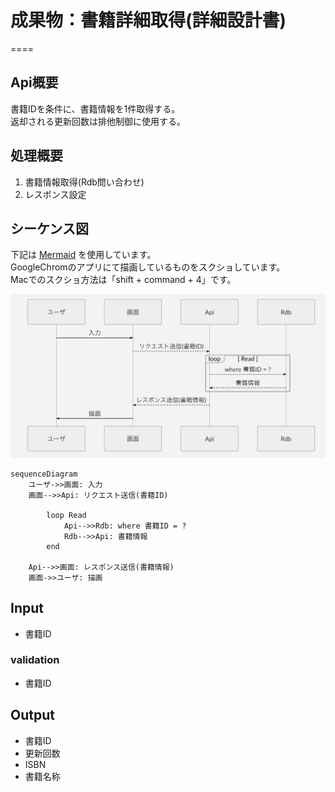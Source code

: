 # 成果物：書籍詳細取得(詳細設計書)
====

## Api概要
書籍IDを条件に、書籍情報を1件取得する。  
返却される更新回数は排他制御に使用する。

## 処理概要
1. 書籍情報取得(Rdb問い合わせ)
2. レスポンス設定

## シーケンス図

下記は [Mermaid](https://mermaidjs.github.io/) を使用しています。  
GoogleChromのアプリにて描画しているものをスクショしています。  
Macでのスクショ方法は「shift + command + 4」です。  

![overview image](./image/01.png?raw=true)

```mermaid
sequenceDiagram
	ユーザ->>画面: 入力  
	画面-->>Api: リクエスト送信(書籍ID)
	
	    loop Read
		    Api-->>Rdb: where 書籍ID = ?
	        Rdb-->>Api: 書籍情報
	    end
	
	Api-->>画面: レスポンス送信(書籍情報)
	画面->>ユーザ: 描画
```

## Input
+ 書籍ID

### validation
+ 書籍ID

## Output
+ 書籍ID
+ 更新回数
+ ISBN
+ 書籍名称
